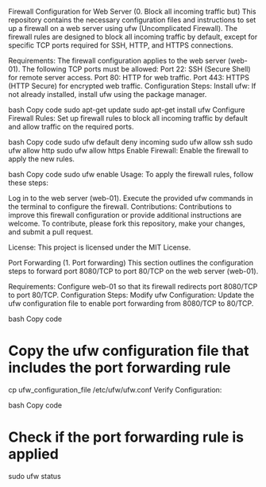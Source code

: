 
Firewall Configuration for Web Server (0. Block all incoming traffic but)
This repository contains the necessary configuration files and instructions to set up a firewall on a web server using ufw (Uncomplicated Firewall). The firewall rules are designed to block all incoming traffic by default, except for specific TCP ports required for SSH, HTTP, and HTTPS connections.

Requirements:
The firewall configuration applies to the web server (web-01).
The following TCP ports must be allowed:
Port 22: SSH (Secure Shell) for remote server access.
Port 80: HTTP for web traffic.
Port 443: HTTPS (HTTP Secure) for encrypted web traffic.
Configuration Steps:
Install ufw: If not already installed, install ufw using the package manager.

bash
Copy code
sudo apt-get update
sudo apt-get install ufw
Configure Firewall Rules: Set up firewall rules to block all incoming traffic by default and allow traffic on the required ports.

bash
Copy code
sudo ufw default deny incoming
sudo ufw allow ssh
sudo ufw allow http
sudo ufw allow https
Enable Firewall: Enable the firewall to apply the new rules.

bash
Copy code
sudo ufw enable
Usage:
To apply the firewall rules, follow these steps:

Log in to the web server (web-01).
Execute the provided ufw commands in the terminal to configure the firewall.
Contributions:
Contributions to improve this firewall configuration or provide additional instructions are welcome. To contribute, please fork this repository, make your changes, and submit a pull request.

License:
This project is licensed under the MIT License.

Port Forwarding (1. Port forwarding)
This section outlines the configuration steps to forward port 8080/TCP to port 80/TCP on the web server (web-01).

Requirements:
Configure web-01 so that its firewall redirects port 8080/TCP to port 80/TCP.
Configuration Steps:
Modify ufw Configuration: Update the ufw configuration file to enable port forwarding from 8080/TCP to 80/TCP.

bash
Copy code
# Copy the ufw configuration file that includes the port forwarding rule
cp ufw_configuration_file /etc/ufw/ufw.conf
Verify Configuration:

bash
Copy code
# Check if the port forwarding rule is applied
sudo ufw status
